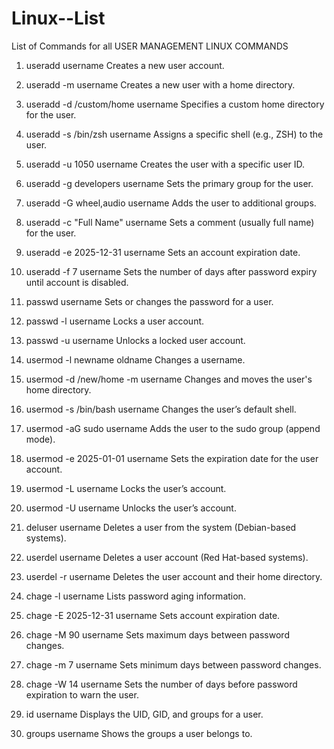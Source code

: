 # Linux--List
List of Commands for all 
USER  MANAGEMENT  LINUX  COMMANDS

1. useradd username
Creates a new user account.

2. useradd -m username
Creates a new user with a home directory.

3. useradd -d /custom/home username
Specifies a custom home directory for the user.

4. useradd -s /bin/zsh username
Assigns a specific shell (e.g., ZSH) to the user.

5. useradd -u 1050 username
Creates the user with a specific user ID.

6. useradd -g developers username
Sets the primary group for the user.

7. useradd -G wheel,audio username
Adds the user to additional groups.

8. useradd -c "Full Name" username
Sets a comment (usually full name) for the user.

9. useradd -e 2025-12-31 username
Sets an account expiration date.

10. useradd -f 7 username
Sets the number of days after password expiry until account is disabled.

11. passwd username
Sets or changes the password for a user.

12. passwd -l username
Locks a user account.

13. passwd -u username
Unlocks a locked user account.

14. usermod -l newname oldname
Changes a username.

15. usermod -d /new/home -m username
Changes and moves the user's home directory.

16. usermod -s /bin/bash username
Changes the user’s default shell.

17. usermod -aG sudo username
Adds the user to the sudo group (append mode).

18. usermod -e 2025-01-01 username
Sets the expiration date for the user account.

19. usermod -L username
Locks the user’s account.

20. usermod -U username
Unlocks the user’s account.

21. deluser username
Deletes a user from the system (Debian-based systems).

22. userdel username
Deletes a user account (Red Hat-based systems).

23. userdel -r username
Deletes the user account and their home directory.

24. chage -l username
Lists password aging information.

25. chage -E 2025-12-31 username
Sets account expiration date.

26. chage -M 90 username
Sets maximum days between password changes.

27. chage -m 7 username
Sets minimum days between password changes.

28. chage -W 14 username
Sets the number of days before password expiration to warn the user.

29. id username
Displays the UID, GID, and groups for a user.

30. groups username
Shows the groups a user belongs to.
